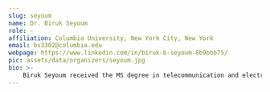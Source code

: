 ```yaml
---
slug: seyoum
name: Dr. Biruk Seyoum
role: -
affiliation: Columbia University, New York City, New York
email: bs3302@columbia.edu
webpage: https://www.linkedin.com/in/biruk-b-seyoum-0b9bbb75/
pic: assets/data/organizers/seyoum.jpg
bio: >-
    Biruk Seyoum received the MS degree in telecommunication and electronics from the University of Trento, and the PhD from Scuola Superiore Sant’Anna (cum laude). He is currently a postdoctoral research scientist at Columbia University. His research interests include architecture, CAD tools, and applications for reconfigurable platforms, architecture and performance optimization of deep neural network hardware accelerators, and system-level methodologies for the integration of heterogeneous computing platforms. He is also interested and contributes to the open-hardware and open-FPGA community. He is the author and co-author of multiple papers in international peer-reviewed conferences and journals.
---
```


